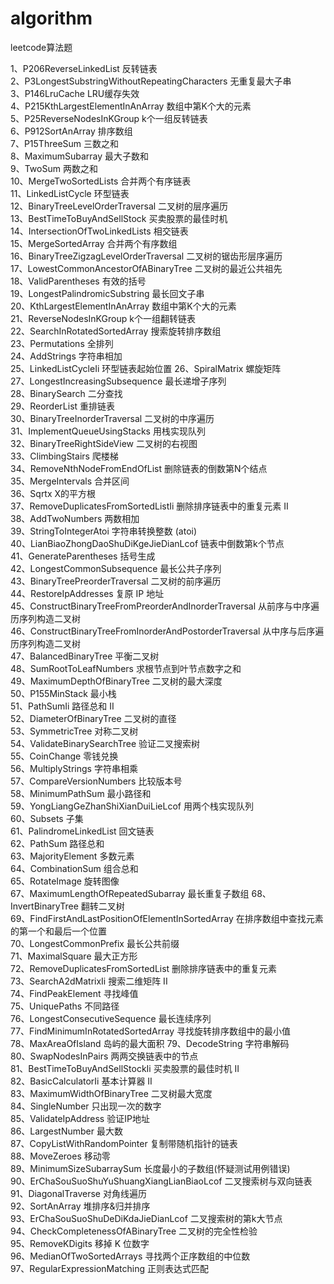 # algorithm

leetcode算法题

1、P206ReverseLinkedList 反转链表           
2、P3LongestSubstringWithoutRepeatingCharacters 无重复最大子串  
3、P146LruCache LRU缓存失效       
4、P215KthLargestElementInAnArray 数组中第K个大的元素     
5、P25ReverseNodesInKGroup k个一组反转链表      
6、P912SortAnArray 排序数组      
7、P15ThreeSum 三数之和  
8、MaximumSubarray 最大子数和    
9、TwoSum 两数之和  
10、MergeTwoSortedLists 合并两个有序链表  
11、LinkedListCycle 环型链表  
12、BinaryTreeLevelOrderTraversal 二叉树的层序遍历  
13、BestTimeToBuyAndSellStock 买卖股票的最佳时机  
14、IntersectionOfTwoLinkedLists 相交链表  
15、MergeSortedArray 合并两个有序数组  
16、BinaryTreeZigzagLevelOrderTraversal 二叉树的锯齿形层序遍历  
17、LowestCommonAncestorOfABinaryTree 二叉树的最近公共祖先  
18、ValidParentheses 有效的括号  
19、LongestPalindromicSubstring 最长回文子串  
20、KthLargestElementInAnArray 数组中第K个大的元素  
21、ReverseNodesInKGroup k个一组翻转链表  
22、SearchInRotatedSortedArray 搜索旋转排序数组  
23、Permutations 全排列  
24、AddStrings 字符串相加  
25、LinkedListCycleIi 环型链表起始位置
26、SpiralMatrix 螺旋矩阵  
27、LongestIncreasingSubsequence 最长递增子序列  
28、BinarySearch 二分查找  
29、ReorderList 重排链表  
30、BinaryTreeInorderTraversal 二叉树的中序遍历  
31、ImplementQueueUsingStacks 用栈实现队列  
32、BinaryTreeRightSideView 二叉树的右视图  
33、ClimbingStairs 爬楼梯  
34、RemoveNthNodeFromEndOfList 删除链表的倒数第N个结点  
35、MergeIntervals 合并区间  
36、Sqrtx X的平方根  
37、RemoveDuplicatesFromSortedListIi 删除排序链表中的重复元素 II  
38、AddTwoNumbers 两数相加  
39、StringToIntegerAtoi 字符串转换整数 (atoi)  
40、LianBiaoZhongDaoShuDiKgeJieDianLcof 链表中倒数第k个节点  
41、GenerateParentheses 括号生成  
42、LongestCommonSubsequence 最长公共子序列  
43、BinaryTreePreorderTraversal 二叉树的前序遍历  
44、RestoreIpAddresses 复原 IP 地址  
45、ConstructBinaryTreeFromPreorderAndInorderTraversal 从前序与中序遍历序列构造二叉树  
46、ConstructBinaryTreeFromInorderAndPostorderTraversal 从中序与后序遍历序列构造二叉树  
47、BalancedBinaryTree 平衡二叉树  
48、SumRootToLeafNumbers 求根节点到叶节点数字之和  
49、MaximumDepthOfBinaryTree 二叉树的最大深度  
50、P155MinStack 最小栈  
51、PathSumIi 路径总和 II  
52、DiameterOfBinaryTree 二叉树的直径  
53、SymmetricTree 对称二叉树  
54、ValidateBinarySearchTree 验证二叉搜索树  
55、CoinChange 零钱兑换  
56、MultiplyStrings 字符串相乘  
57、CompareVersionNumbers 比较版本号  
58、MinimumPathSum 最小路径和  
59、YongLiangGeZhanShiXianDuiLieLcof 用两个栈实现队列  
60、Subsets 子集  
61、PalindromeLinkedList 回文链表  
62、PathSum 路径总和  
63、MajorityElement 多数元素   
64、CombinationSum 组合总和  
65、RotateImage 旋转图像  
67、MaximumLengthOfRepeatedSubarray 最长重复子数组
68、InvertBinaryTree 翻转二叉树  
69、FindFirstAndLastPositionOfElementInSortedArray 在排序数组中查找元素的第一个和最后一个位置  
70、LongestCommonPrefix 最长公共前缀   
71、MaximalSquare 最大正方形  
72、RemoveDuplicatesFromSortedList 删除排序链表中的重复元素  
73、SearchA2dMatrixIi 搜索二维矩阵 II  
74、FindPeakElement 寻找峰值  
75、UniquePaths 不同路径  
76、LongestConsecutiveSequence 最长连续序列  
77、FindMinimumInRotatedSortedArray 寻找旋转排序数组中的最小值  
78、MaxAreaOfIsland 岛屿的最大面积
79、DecodeString 字符串解码  
80、SwapNodesInPairs 两两交换链表中的节点  
81、BestTimeToBuyAndSellStockIi 买卖股票的最佳时机 II  
82、BasicCalculatorIi 基本计算器 II  
83、MaximumWidthOfBinaryTree 二叉树最大宽度  
84、SingleNumber 只出现一次的数字  
85、ValidateIpAddress 验证IP地址   
86、LargestNumber 最大数  
87、CopyListWithRandomPointer 复制带随机指针的链表  
88、MoveZeroes 移动零  
89、MinimumSizeSubarraySum 长度最小的子数组(怀疑测试用例错误)  
90、ErChaSouSuoShuYuShuangXiangLianBiaoLcof 二叉搜索树与双向链表  
91、DiagonalTraverse 对角线遍历  
92、SortAnArray 堆排序&归并排序  
93、ErChaSouSuoShuDeDiKdaJieDianLcof 二叉搜索树的第k大节点  
94、CheckCompletenessOfABinaryTree 二叉树的完全性检验  
95、RemoveKDigits 移掉 K 位数字  
96、MedianOfTwoSortedArrays 寻找两个正序数组的中位数  
97、RegularExpressionMatching 正则表达式匹配
